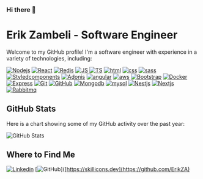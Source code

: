 ### Hi there 👋

<!--
**ErikZA/ErikZA** is a ✨ _special_ ✨ repository because its `README.md` (this file) appears on your GitHub profile.

Here are some ideas to get you started:

- 🔭 I’m currently working on ...
- 🌱 I’m currently learning ...
- 👯 I’m looking to collaborate on ...
- 🤔 I’m looking for help with ...
- 💬 Ask me about ...
- 📫 How to reach me: ...
- 😄 Pronouns: ...
- ⚡ Fun fact: ...
-->

# Erik Zambeli - Software Engineer

Welcome to my GitHub profile! I'm a software engineer with experience in a variety of technologies, including:

[![Nodejs](https://skillicons.dev/icons?i=nodejs)](https://nodejs.org/)
[![React](https://skillicons.dev/icons?i=react)](https://reactjs.org/)
[![Redis](https://skillicons.dev/icons?i=redis)](https://redis.io/)
[![JS](https://skillicons.dev/icons?i=js)](https://developer.mozilla.org/en-US/docs/Web/JavaScript)
[![TS](https://skillicons.dev/icons?i=ts)](https://www.typescriptlang.org/)
[![html](https://skillicons.dev/icons?i=html)](https://developer.mozilla.org/en-US/docs/Web/HTML)
[![css](https://skillicons.dev/icons?i=css)](https://developer.mozilla.org/en-US/docs/Web/CSS)
[![sass](https://skillicons.dev/icons?i=sass)](https://sass-lang.com/)
[![Styledcomponents](https://skillicons.dev/icons?i=styledcomponents)](https://styled-components.com/)
[![Adonis](https://skillicons.dev/icons?i=adonis)](https://adonisjs.com/)
[![angular](https://skillicons.dev/icons?i=angular)](https://angular.io/)
[![aws](https://skillicons.dev/icons?i=aws)](https://aws.amazon.com/)
[![Bootstrap](https://skillicons.dev/icons?i=bootstrap)](https://getbootstrap.com/)
[![Docker](https://skillicons.dev/icons?i=docker)](https://www.docker.com/)
[![Express](https://skillicons.dev/icons?i=express)](https://expressjs.com/)
[![Git](https://skillicons.dev/icons?i=git)](https://git-scm.com/)
[![GitHub](https://skillicons.dev/icons?i=github)](https://github.com/)
[![Mongodb](https://skillicons.dev/icons?i=mongodb)](https://www.mongodb.com/)
[![mysql](https://skillicons.dev/icons?i=mysql)](https://www.mysql.com/)
[![Nestjs](https://skillicons.dev/icons?i=nestjs)](https://nestjs.com/)
[![Nextjs](https://skillicons.dev/icons?i=nextjs)](https://nextjs.org/)
[![Rabbitmq](https://skillicons.dev/icons?i=rabbitmq)](https://www.rabbitmq.com/)

## GitHub Stats

Here is a chart showing some of my GitHub activity over the past year:

![GitHub Stats](https://github-readme-stats.vercel.app/api?username=ErikZA&theme=dark&show_icons=true)

## Where to Find Me

[![Linkedin](https://skillicons.dev/icons?i=github)](https://www.linkedin.com/in/erik-zambeli-539ab411a/)
[![GitHub](https://skillicons.dev/icons?i=linkedin)]([https://skillicons.dev](https://github.com/ErikZA)
